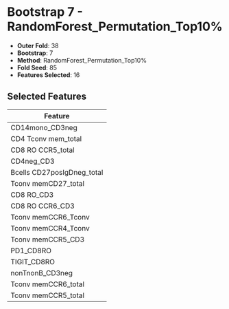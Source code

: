 # Bootstrap 7 - RandomForest_Permutation_Top10%

- **Outer Fold**: 38
- **Bootstrap**: 7
- **Method**: RandomForest_Permutation_Top10%
- **Fold Seed**: 85
- **Features Selected**: 16

## Selected Features

| Feature |
|---------|
| CD14mono_CD3neg |
| CD4 Tconv mem_total |
| CD8 RO CCR5_total |
| CD4neg_CD3 |
| Bcells CD27posIgDneg_total |
| Tconv memCD27_total |
| CD8 RO_CD3 |
| CD8 RO CCR6_CD3 |
| Tconv memCCR6_Tconv |
| Tconv memCCR4_Tconv |
| Tconv memCCR5_CD3 |
| PD1_CD8RO |
| TIGIT_CD8RO |
| nonTnonB_CD3neg |
| Tconv memCCR6_total |
| Tconv memCCR5_total |
